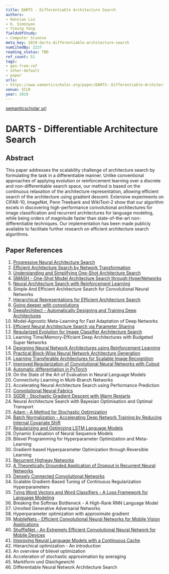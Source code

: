 ```yaml
---
title: DARTS - Differentiable Architecture Search
authors:
- Hanxiao Liu
- K. Simonyan
- Yiming Yang
fieldsOfStudy:
- Computer Science
meta_key: 2019-darts-differentiable-architecture-search
numCitedBy: 2237
reading_status: TBD
ref_count: 51
tags:
- gen-from-ref
- other-default
- paper
urls:
- https://www.semanticscholar.org/paper/DARTS:-Differentiable-Architecture-Search-Liu-Simonyan/c1f457e31b611da727f9aef76c283a18157dfa83?sort=total-citations
venue: ICLR
year: 2019
---
```


[semanticscholar url](https://www.semanticscholar.org/paper/DARTS:-Differentiable-Architecture-Search-Liu-Simonyan/c1f457e31b611da727f9aef76c283a18157dfa83?sort=total-citations)

# DARTS - Differentiable Architecture Search

## Abstract

This paper addresses the scalability challenge of architecture search by formulating the task in a differentiable manner. Unlike conventional approaches of applying evolution or reinforcement learning over a discrete and non-differentiable search space, our method is based on the continuous relaxation of the architecture representation, allowing efficient search of the architecture using gradient descent. Extensive experiments on CIFAR-10, ImageNet, Penn Treebank and WikiText-2 show that our algorithm excels in discovering high-performance convolutional architectures for image classification and recurrent architectures for language modeling, while being orders of magnitude faster than state-of-the-art non-differentiable techniques. Our implementation has been made publicly available to facilitate further research on efficient architecture search algorithms.

## Paper References

1. [Progressive Neural Architecture Search](2018-progressive-neural-architecture-search.md)
2. [Efficient Architecture Search by Network Transformation](2018-efficient-architecture-search-by-network-transformation.md)
3. [Understanding and Simplifying One-Shot Architecture Search](2018-understanding-and-simplifying-one-shot-architecture-search.md)
4. [SMASH - One-Shot Model Architecture Search through HyperNetworks](2018-smash-one-shot-model-architecture-search-through-hypernetworks.md)
5. [Neural Architecture Search with Reinforcement Learning](2017-neural-architecture-search-with-reinforcement-learning.md)
6. Simple And Efficient Architecture Search for Convolutional Neural Networks
7. [Hierarchical Representations for Efficient Architecture Search](2018-hierarchical-representations-for-efficient-architecture-search.md)
8. [Going deeper with convolutions](2015-going-deeper-with-convolutions.md)
9. [DeepArchitect - Automatically Designing and Training Deep Architectures](2017-deeparchitect-automatically-designing-and-training-deep-architectures.md)
10. Model-Agnostic Meta-Learning for Fast Adaptation of Deep Networks
11. [Efficient Neural Architecture Search via Parameter Sharing](2018-efficient-neural-architecture-search-via-parameter-sharing.md)
12. [Regularized Evolution for Image Classifier Architecture Search](2019-regularized-evolution-for-image-classifier-architecture-search.md)
13. Learning Time/Memory-Efficient Deep Architectures with Budgeted Super Networks
14. [Designing Neural Network Architectures using Reinforcement Learning](2017-designing-neural-network-architectures-using-reinforcement-learning.md)
15. [Practical Block-Wise Neural Network Architecture Generation](2018-practical-block-wise-neural-network-architecture-generation.md)
16. [Learning Transferable Architectures for Scalable Image Recognition](2018-learning-transferable-architectures-for-scalable-image-recognition.md)
17. [Improved Regularization of Convolutional Neural Networks with Cutout](2017-improved-regularization-of-convolutional-neural-networks-with-cutout.md)
18. [Automatic differentiation in PyTorch](2017-automatic-differentiation-in-pytorch.md)
19. On the State of the Art of Evaluation in Neural Language Models
20. Connectivity Learning in Multi-Branch Networks
21. Accelerating Neural Architecture Search using Performance Prediction
22. [Convolutional Neural Fabrics](2016-convolutional-neural-fabrics.md)
23. [SGDR - Stochastic Gradient Descent with Warm Restarts](2017-sgdr-stochastic-gradient-descent-with-warm-restarts.md)
24. Neural Architecture Search with Bayesian Optimisation and Optimal Transport
25. [Adam - A Method for Stochastic Optimization](2015-adam-a-method-for-stochastic-optimization.md)
26. [Batch Normalization - Accelerating Deep Network Training by Reducing Internal Covariate Shift](2015-batch-normalization-accelerating-deep-network-training-by-reducing-internal-covariate-shift.md)
27. [Regularizing and Optimizing LSTM Language Models](2018-regularizing-and-optimizing-lstm-language-models.md)
28. Dynamic Evaluation of Neural Sequence Models
29. Bilevel Programming for Hyperparameter Optimization and Meta-Learning
30. Gradient-based Hyperparameter Optimization through Reversible Learning
31. [Recurrent Highway Networks](2017-recurrent-highway-networks.md)
32. [A Theoretically Grounded Application of Dropout in Recurrent Neural Networks](2016-a-theoretically-grounded-application-of-dropout-in-recurrent-neural-networks.md)
33. [Densely Connected Convolutional Networks](2017-densely-connected-convolutional-networks.md)
34. Scalable Gradient-Based Tuning of Continuous Regularization Hyperparameters
35. [Tying Word Vectors and Word Classifiers - A Loss Framework for Language Modeling](2017-tying-word-vectors-and-word-classifiers-a-loss-framework-for-language-modeling.md)
36. Breaking the Softmax Bottleneck - A High-Rank RNN Language Model
37. Unrolled Generative Adversarial Networks
38. Hyperparameter optimization with approximate gradient
39. [MobileNets - Efficient Convolutional Neural Networks for Mobile Vision Applications](2017-mobilenets-efficient-convolutional-neural-networks-for-mobile-vision-applications.md)
40. [ShuffleNet - An Extremely Efficient Convolutional Neural Network for Mobile Devices](2018-shufflenet-an-extremely-efficient-convolutional-neural-network-for-mobile-devices.md)
41. [Improving Neural Language Models with a Continuous Cache](2017-improving-neural-language-models-with-a-continuous-cache.md)
42. Hierarchical optimization - An introduction
43. An overview of bilevel optimization
44. Acceleration of stochastic approximation by averaging
45. Marktform und Gleichgewicht
46. Differentiable Neural Network Architecture Search
